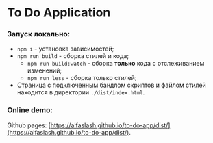 # To Do Application

### Запуск локально:
* `npm i` - установка зависимостей;
* `npm run build` - сборка стилей и кода;
	* `npm run build:watch` - сборка **только** кода с отслеживанием изменений;
	* `npm run less` - сборка только стилей;
* Страница с подключенным бандлом скриптов и файлом стилей находится в директории `./dist/index.html`.

### Online demo:
Github pages: [https://alfaslash.github.io/to-do-app/dist/](https://alfaslash.github.io/to-do-app/dist/).
